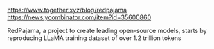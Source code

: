 https://www.together.xyz/blog/redpajama
https://news.ycombinator.com/item?id=35600860

RedPajama, a project to create leading open-source models, starts by reproducing LLaMA training dataset of over 1.2 trillion tokens

